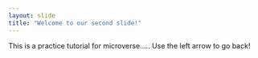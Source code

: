 ```yaml
---
layout: slide
title: "Welcome to our second slide!"
---
```

This is a practice tutorial for microverse.....
Use the left arrow to go back!
